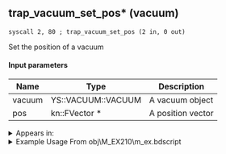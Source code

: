 ## trap_vacuum_set_pos* (vacuum)

`syscall 2, 80 ; trap_vacuum_set_pos (2 in, 0 out)`

Set the position of a vacuum

#### Input parameters
| Name | Type | Description
|------|------|------------
| vacuum   | YS::VACUUM::VACUUM   | A vacuum object
| pos   | kn::FVector *   | A position vector




<details>
	<summary>Appears in:</summary>
| filename | Entity (obj)
|----------|-------------
| obj\M_EX210\m_ex.bdscript       | ((M) Air Pirate)          
| obj\M_EX210_HB\m_ex.bdscript       | ((M) Aerial Viking)          
| obj\M_EX880_DANCER\m_ex.bdscript       | ((M) Demyx’s water form)          
| obj\M_EX880_DANCER_EH\m_ex.bdscript       | ((M) Demyx’s water form (EH))          
| obj\M_EX880_DANCER_LV99\m_ex.bdscript       | ((M) Demyx’s water form (Data))          

</details>

<details>
	<summary>Example Usage From obj\M_EX210\m_ex.bdscript</summary>
```
L5866:
 pushFromFSpVal 108
 pushImm 0
 sub 
 neqz 
 jz L5896
 pushFromFSp 0
 syscall 1, 147 ; trap_obj_pos (1 in, 1 out)
 memcpyToSp 16, 32
 pushFromPSp 32
 memcpyToSp 16, 16
 pushFromFSpVal 108
 pushFromPSp 16
 syscall 2, 80 ; trap_vacuum_set_pos (2 in, 0 out)
 halt 
 jmp L5866
```
</details>

